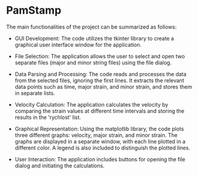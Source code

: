 # PamStamp
The main functionalities of the project can be summarized as follows:

- GUI Development: The code utilizes the tkinter library to create a graphical user interface window for the application.

- File Selection: The application allows the user to select and open two separate files (major and minor string files) using the file dialog.

- Data Parsing and Processing: The code reads and processes the data from the selected files, ignoring the first lines. It extracts the relevant data points such as time, major strain, and minor strain, and stores them in separate lists.

- Velocity Calculation: The application calculates the velocity by comparing the strain values at different time intervals and storing the results in the 'rychlost' list.

- Graphical Representation: Using the matplotlib library, the code plots three different graphs: velocity, major strain, and minor strain. The graphs are displayed in a separate window, with each line plotted in a different color. A legend is also included to distinguish the plotted lines.

- User Interaction: The application includes buttons for opening the file dialog and initiating the calculations.

